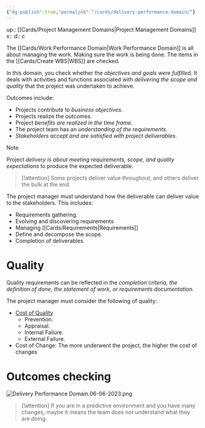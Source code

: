 ```yaml
---
{"dg-publish":true,"permalink":"/cards/delivery-performance-domain/"}
---
```


up:: [[Cards/Project Management Domains\|Project Management Domains]] 
x:: 
d:: c

The [[Cards/Work Performance Domain\|Work Performance Domain]] is all about managing the work. Making sure the work is being done. The items in the [[Cards/Create WBS\|WBS]] are checked. 

In this domain, you check whether the *objectives and goals were fulfilled*. It deals with activities and functions associated with *delivering the scope and quality* that the project was undertaken to achieve.

Outcomes include:
- ﻿﻿Projects contribute to *business objectives*.
- ﻿﻿Projects realize the *outcomes*.
- ﻿﻿Project *benefits are realized in the time frame*.
- ﻿﻿The project team has an *understanding of the requirements*.
- ﻿﻿*Stakeholders accept and are satisfied with project deliverables*.

> [!Note]
Project *delivery is about meeting requirements, scope, and quality expectations* to produce the expected deliverable.

> [!attention]
Some projects deliver value throughout, and others deliver the bulk at the end.

The project manager must understand how the deliverable can deliver value to the stakeholders. This includes:
- ﻿﻿Requirements gathering.
- ﻿﻿Evolving and discovering requirements
- ﻿﻿Managing [[Cards/Requirements\|Requirements]]
- ﻿﻿Define and decompose the scope.
- ﻿﻿Completion of deliverables
# Quality

Quality requirements can be reflected in the *completion criteria, the definition of done, the statement of work, or requirements documentation.*

The project manager must consider the following of quality:
- ﻿﻿[Cost of Quality](https://asq.org/quality-resources/cost-of-quality#:~:text=Appraisal%20costs%20are%20associated%20with,that%20they%20conform%20to%20specifications.)
	- ﻿﻿Prevention.
	- ﻿﻿Appraisal.
	- ﻿﻿Internal Failure.
	- ﻿﻿External Failure.
- ﻿﻿Cost of Change: The more underwent the project, the higher the cost of changes 

# Outcomes checking

![Delivery Performance Domain.06-06-2023.png](/img/user/Extras/Images/Delivery%20Performance%20Domain.06-06-2023.png)

> [!attention]
If you are in a predictive environment and you have many changes, maybe it means the team does not understand what they are doing.

